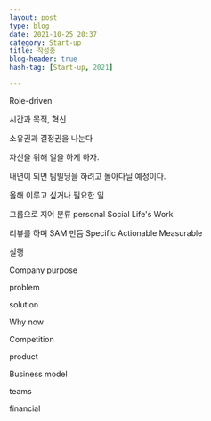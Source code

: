 ```yaml
---
layout: post
type: blog
date: 2021-10-25 20:37
category: Start-up
title: 작성중
blog-header: true
hash-tag: [Start-up, 2021]

---
```


Role-driven



시간과 목적, 혁신



소유권과 결정권을 나눈다



자신을 위해 일을 하게 하자.

내년이 되면 팀빌딩을 하려고 돌아다닐 예정이다.


올해 이루고 싶거나 필요한 일

그룹으로 지어 분류 personal Social Life's Work

리뷰를 하며 SAM 만듬 Specific Actionable Measurable

실행

Company purpose

problem

solution

Why now

Competition

product

Business model

teams

financial
